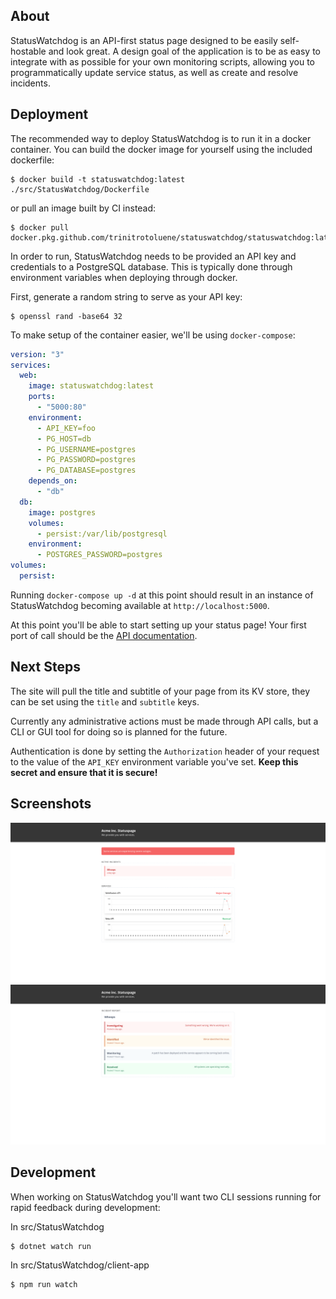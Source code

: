 ## About

StatusWatchdog is an API-first status page designed to be easily self-hostable and look great. A design goal of the application is to be as easy to integrate with as possible for your own monitoring scripts, allowing you to programmatically update service status, as well as create and resolve incidents.

## Deployment

The recommended way to deploy StatusWatchdog is to run it in a docker container. You can build the docker image for yourself using the included dockerfile:

```
$ docker build -t statuswatchdog:latest ./src/StatusWatchdog/Dockerfile
```

or pull an image built by CI instead:

```
$ docker pull docker.pkg.github.com/trinitrotoluene/statuswatchdog/statuswatchdog:latest
```

In order to run, StatusWatchdog needs to be provided an API key and credentials to a PostgreSQL database. This is typically done through environment variables when deploying through docker.

First, generate a random string to serve as your API key:

```
$ openssl rand -base64 32
```

To make setup of the container easier, we'll be using `docker-compose`:

```yml
version: "3"
services:
  web:
    image: statuswatchdog:latest
    ports:
      - "5000:80"
    environment:
      - API_KEY=foo
      - PG_HOST=db
      - PG_USERNAME=postgres
      - PG_PASSWORD=postgres
      - PG_DATABASE=postgres
    depends_on:
      - "db"
  db:
    image: postgres
    volumes:
      - persist:/var/lib/postgresql
    environment:
      - POSTGRES_PASSWORD=postgres
volumes:
  persist:
```

Running `docker-compose up -d` at this point should result in an instance of StatusWatchdog becoming available at `http://localhost:5000`.

At this point you'll be able to start setting up your status page! Your first port of call should be the [API documentation](https://trinitrotoluene.github.io/StatusWatchdog/).

## Next Steps

The site will pull the title and subtitle of your page from its KV store, they can be set using the `title` and `subtitle` keys.

Currently any administrative actions must be made through API calls, but a CLI or GUI tool for doing so is planned for the future.

Authentication is done by setting the `Authorization` header of your request to the value of the `API_KEY` environment variable you've set. **Keep this secret and ensure that it is secure!**

## Screenshots
![status-page-screenshot](img/status-page.png)
![issue-report-screenshot](img/issue-report.png)

## Development

When working on StatusWatchdog you'll want two CLI sessions running for rapid feedback during development:

In src/StatusWatchdog
```
$ dotnet watch run
```

In src/StatusWatchdog/client-app
```
$ npm run watch
```
